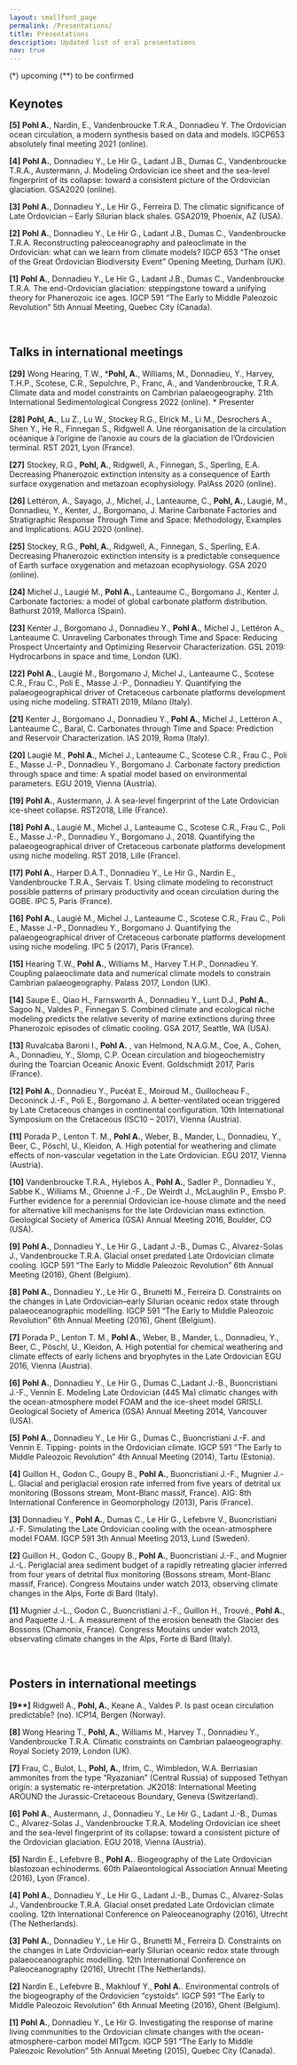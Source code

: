 ```yaml
---
layout: smallfont_page
permalink: /Presentations/
title: Presentations
description: Updated list of oral presentations
nav: true
---
```


(*) upcoming
(**) to be confirmed

## Keynotes

__[5]__ __Pohl A.__, Nardin, E., Vandenbroucke T.R.A., Donnadieu Y. The Ordovician ocean circulation, a modern synthesis based on data and models. IGCP653 absolutely final meeting 2021 (online).

__[4]__ __Pohl A.__, Donnadieu Y., Le Hir G., Ladant J.B., Dumas C., Vandenbroucke T.R.A., Austermann, J. Modeling Ordovician ice sheet and the sea-level fingerprint of its collapse: toward a consistent picture of the Ordovician glaciation. GSA2020 (online).

__[3]__ __Pohl A.__, Donnadieu Y., Le Hir G., Ferreira D. The climatic significance of Late Ordovician – Early Silurian black shales. GSA2019, Phoenix, AZ (USA).

__[2]__ __Pohl A.__, Donnadieu Y., Le Hir G., Ladant J.B., Dumas C., Vandenbroucke T.R.A. Reconstructing paleoceanography and paleoclimate in the Ordovician: what can we learn from climate models? IGCP 653 “The onset of the Great Ordovician Biodiversity Event” Opening Meeting, Durham (UK).

__[1]__ __Pohl A.__, Donnadieu Y., Le Hir G., Ladant J.B., Dumas C., Vandenbroucke T.R.A. The end-Ordovician glaciation: steppingstone toward a unifying theory for Phanerozoic ice ages. IGCP 591 “The Early to Middle Paleozoic Revolution” 5th Annual Meeting, Quebec City (Canada).

<p>&nbsp;</p>

## Talks in international meetings

__[29]__ Wong Hearing, T.W., \*__Pohl, A.__, Williams, M., Donnadieu, Y., Harvey, T.H.P., Scotese, C.R., Sepulchre, P., Franc, A., and Vandenbroucke, T.R.A. Climate data and model constraints on Cambrian palaeogeography. 21th International Sedimentological Congress 2022 (online). \* Presenter

__[28]__ __Pohl, A.__, Lu Z., Lu W., Stockey R.G., Elrick M., Li M., Desrochers A., Shen Y., He R., Finnegan S., Ridgwell A. Une réorganisation de la circulation océanique à l’origine de l’anoxie au cours de la glaciation de l’Ordovicien terminal. RST 2021, Lyon (France).

__[27]__ Stockey, R.G., __Pohl, A.__, Ridgwell, A., Finnegan, S., Sperling, E.A. Decreasing Phanerozoic extinction intensity as a consequence of Earth surface oxygenation and metazoan ecophysiology. PalAss 2020 (online).

__[26]__ Lettéron, A., Sayago, J., Michel, J., Lanteaume, C., __Pohl, A.__, Laugié, M., Donnadieu, Y., Kenter, J., Borgomano, J. Marine Carbonate Factories and Stratigraphic Response Through Time and Space: Methodology, Examples and Implications. AGU 2020 (online).

__[25]__ Stockey, R.G., __Pohl, A.__, Ridgwell, A., Finnegan, S., Sperling, E.A. Decreasing Phanerozoic extinction intensity is a predictable consequence of Earth surface oxygenation and metazoan ecophysiology. GSA 2020 (online).

__[24]__ Michel J., Laugié M., __Pohl A.__, Lanteaume C., Borgomano J., Kenter J. Carbonate factories: a model of global carbonate platform distribution. Bathurst 2019, Mallorca (Spain).

__[23]__ Kenter J., Borgomano J., Donnadieu Y., __Pohl A.__, Michel J., Lettéron A., Lanteaume C. Unraveling Carbonates through Time and Space: Reducing Prospect Uncertainty and Optimizing Reservoir Characterization. GSL 2019: Hydrocarbons in space and time, London (UK).

__[22]__ __Pohl A.__, Laugié M., Borgomano J, Michel J., Lanteaume C., Scotese C.R., Frau C., Poli E., Masse J.-P., Donnadieu Y. Quantifying the palaeogeographical driver of Cretaceous carbonate platforms development using niche modeling. STRATI 2019, Milano (Italy).

__[21]__ Kenter J., Borgomano J., Donnadieu Y., __Pohl A.__, Michel J., Lettéron A., Lanteaume C., Baral, C. Carbonates through Time and Space: Prediction and Reservoir Characterization. IAS 2019, Roma (Italy).

__[20]__ Laugié M., __Pohl A.__, Michel J., Lanteaume C., Scotese C.R., Frau C., Poli E., Masse J.-P., Donnadieu Y., Borgomano J. Carbonate factory prediction through space and time: A spatial model based on environmental parameters. EGU 2019, Vienna (Austria).

__[19]__ __Pohl A.__, Austermann, J. A sea-level fingerprint of the Late Ordovician ice-sheet collapse. RST2018, Lille (France).

__[18]__ __Pohl A.__, Laugié M., Michel J., Lanteaume C., Scotese C.R., Frau C., Poli E., Masse J.-P., Donnadieu Y., Borgomano J., 2018. Quantifying the palaeogeographical driver of Cretaceous carbonate platforms development using niche modeling. RST 2018, Lille (France).

__[17]__ __Pohl A.__, Harper D.A.T., Donnadieu Y., Le Hir G., Nardin E., Vandenbroucke T.R.A., Servais T. Using climate modeling to reconstruct possible patterns of primary productivity and ocean circulation during the GOBE. IPC 5, Paris (France).

__[16]__ __Pohl A.__, Laugié M., Michel J., Lanteaume C., Scotese C.R., Frau C., Poli E., Masse J.-P., Donnadieu Y., Borgomano J. Quantifying the palaeogeographical driver of Cretaceous carbonate platforms development using niche modeling. IPC 5 (2017), Paris (France).

__[15]__ Hearing T.W., __Pohl A.__, Williams M., Harvey T.H.P., Donnadieu Y. Coupling palaeoclimate data and numerical climate models to constrain Cambrian palaeogeography. Palass 2017, London (UK).

__[14]__ Saupe E., Qiao H., Farnsworth A., Donnadieu Y., Lunt D.J., __Pohl A.__, Sagoo N., Valdes P., Finnegan S. Combined climate and ecological niche modeling predicts the relative severity of marine extinctions during three Phanerozoic episodes of climatic cooling. GSA 2017, Seattle, WA (USA).

__[13]__ Ruvalcaba Baroni I., __Pohl A.__ , van Helmond, N.A.G.M., Coe, A., Cohen, A., Donnadieu, Y., Slomp, C.P. Ocean circulation and biogeochemistry during the Toarcian Oceanic Anoxic Event. Goldschmidt 2017, Paris (France).

__[12]__ __Pohl A.__, Donnadieu Y., Pucéat E., Moiroud M., Guillocheau F., Deconinck J.-F., Poli E., Borgomano J. A better-ventilated ocean triggered by Late Cretaceous changes in continental configuration. 10th International Symposium on the Cretaceous (ISC10 – 2017), Vienna (Austria).

__[11]__ Porada P., Lenton T. M., __Pohl A.__, Weber, B., Mander, L., Donnadieu, Y., Beer, C., Pöschl, U., Kleidon, A. High potential for weathering and climate effects of non-vascular vegetation in the Late Ordovician. EGU 2017, Vienna (Austria).

__[10]__ Vandenbroucke T.R.A., Hylebos A., __Pohl A.__, Sadler P., Donnadieu Y., Sabbe K., Williams M., Ghienne J.-F., De Weirdt J., McLaughlin P., Emsbo P. Further evidence for a perennial Ordovician ice-house climate and the need for alternative kill mechanisms for the late Ordovician mass extinction. Geological Society of America (GSA) Annual Meeting 2016, Boulder, CO (USA).

__[9]__ __Pohl A.__, Donnadieu Y., Le Hir G., Ladant J.-B., Dumas C., Alvarez-Solas J., Vandenbroucke T.R.A. Glacial onset predated Late Ordovician climate cooling. IGCP 591 “The Early to Middle Paleozoic Revolution” 6th Annual Meeting (2016), Ghent (Belgium).

__[8]__ __Pohl A.__, Donnadieu Y., Le Hir G., Brunetti M., Ferreira D. Constraints on the changes in Late Ordovician–early Silurian oceanic redox state through palaeoceanographic modelling. IGCP 591 “The Early to Middle Paleozoic Revolution” 6th Annual Meeting (2016), Ghent (Belgium).

__[7]__ Porada P., Lenton T. M., __Pohl A.__, Weber, B., Mander, L., Donnadieu, Y., Beer, C., Pöschl, U., Kleidon, A. High potential for chemical weathering and climate effects of early lichens and bryophytes in the Late Ordovician EGU 2016, Vienna (Austria).

__[6]__ __Pohl A.__, Donnadieu Y., Le Hir G., Dumas C.,Ladant J.-B., Buoncristiani J.-F., Vennin E. Modeling Late Ordovician (445 Ma) climatic changes with the ocean-atmosphere model FOAM and the ice-sheet model GRISLI. Geological Society of America (GSA) Annual Meeting 2014, Vancouver (USA).

__[5]__ __Pohl A.__, Donnadieu Y., Le Hir G., Dumas C., Buoncristiani J.-F. and Vennin E. Tipping- points in the Ordovician climate. IGCP 591 “The Early to Middle Paleozoic Revolution” 4th Annual Meeting (2014), Tartu (Estonia).

__[4]__ Guillon H., Godon C., Goupy B., __Pohl A.__, Buoncristiani J.-F., Mugnier J.-L. Glacial and periglacial erosion rate inferred from five years of detrital ux monitoring (Bossons stream, Mont-Blanc massif, France). AIG: 8th International Conference in Geomorphology (2013), Paris (France).

__[3]__ Donnadieu Y., __Pohl A.__, Dumas C., Le Hir G., Lefebvre V., Buoncristiani J.-F. Simulating the Late Ordovician cooling with the ocean-atmosphere model FOAM. IGCP 591 3th Annual Meeting 2013, Lund (Sweden).

__[2]__ Guillon H., Godon C., Goupy B., __Pohl A.__, Buoncristiani J.-F., and Mugnier J.-L. Periglacial area sediment budget of a rapidly retreating glacier inferred from four years of detrital flux monitoring (Bossons stream, Mont-Blanc massif, France). Congress Moutains under watch 2013, observing climate changes in the Alps, Forte di Bard (Italy).

__[1]__ Mugnier J.-L., Godon C., Buoncristiani J.-F., Guillon H., Trouvé., __Pohl A.__, and Paquette J.-L. A measurement of the erosion beneath the Glacier des Bossons (Chamonix, France). Congress Moutains under watch 2013, observating climate changes in the Alps, Forte di Bard (Italy).

<p>&nbsp;</p>

## Posters in international meetings

__[9**]__ Ridgwell A., __Pohl, A.__, Keane A., Valdes P. Is past ocean circulation predictable? (no). ICP14, Bergen (Norway).

__[8]__ Wong Hearing T., __Pohl, A.__, Williams M., Harvey T., Donnadieu Y., Vandenbroucke T.R.A. Climatic constraints on Cambrian palaeogeography. Royal Society 2019, London (UK).

__[7]__ Frau, C., Bulot, L., __Pohl, A.__, Ifrim, C., Wimbledon, W.A. Berriasian ammonites from the type “Ryazanian” (Central Russia) of supposed Tethyan origin: a systematic re-interpretation. JK2018: International Meeting AROUND the Jurassic-Cretaceous Boundary, Geneva (Switzerland).

__[6]__ __Pohl A.__, Austermann, J., Donnadieu Y., Le Hir G., Ladant J.-B., Dumas C., Alvarez-Solas J., Vandenbroucke T.R.A. Modeling Ordovician ice sheet and the sea-level fingerprint of its collapse: toward a consistent picture of the Ordovician glaciation. EGU 2018, Vienna (Austria).

__[5]__ Nardin E., Lefebvre B., __Pohl A.__. Biogeography of the Late Ordovician blastozoan echinoderms. 60th Palaeontological Association Annual Meeting (2016), Lyon (France).

__[4]__ __Pohl A.__, Donnadieu Y., Le Hir G., Ladant J.-B., Dumas C., Alvarez-Solas J., Vandenbroucke T.R.A. Glacial onset predated Late Ordovician climate cooling. 12th International Conference on Paleoceanography (2016), Utrecht (The Netherlands).

__[3]__ __Pohl A.__, Donnadieu Y., Le Hir G., Brunetti M., Ferreira D. Constraints on the changes in Late Ordovician–early Silurian oceanic redox state through palaeoceanographic modelling. 12th International Conference on Paleoceanography (2016), Utrecht (The Netherlands).

__[2]__ Nardin E., Lefebvre B., Makhlouf Y., __Pohl A.__. Environmental controls of the biogeography of the Ordovicien “cystoids“. IGCP 591 “The Early to Middle Paleozoic Revolution” 6th Annual Meeting (2016), Ghent (Belgium).

__[1]__ __Pohl A.__, Donnadieu Y., Le Hir G. Investigating the response of marine living communities to the Ordovician climate changes with the ocean-atmosphere-carbon model MITgcm. IGCP 591 “The Early to Middle Paleozoic Revolution” 5th Annual Meeting (2015), Quebec City (Canada).
